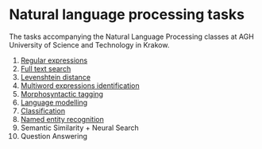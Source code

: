 # Natural language processing tasks

The tasks accompanying the Natural Language Processing classes at AGH University of Science and Technology in Krakow.

1. [Regular expressions](1-regexp.md)
1. [Full text search](2-fts.md)
1. [Levenshtein distance](3-levenshtein.md)
1. [Multiword expressions identification](4-multiword.md)
1. [Morphosyntactic tagging](5-tagging.md)
2. [Language modelling](6-lm.md)
3. [Classification](7-classification.md)
4. [Named entity recognition](9-ner.md)
5. Semantic Similarity + Neural Search 
7. Question Answering

